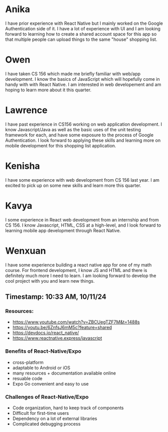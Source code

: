 # Anika #
I have prior experience with React Native but I mainly worked on the Google Authentication side of it. I have a lot of experience with UI and I am looking forward to learning how to create a shared account space for this app so that multiple people can upload things to the same "house" shopping list.

# Owen #
I have taken CS 156 which made me briefly familiar with web/app development. I know the basics of JavaScript which will hopefully come in handy with with React Native. I am interested in web developement and am hoping to learn more about it this quarter.

# Lawrence #
I have past experience in CS156 working on web application development. I know Javascript/Java as well as the basic uses of the unit testing framework for each, and have some exposure to the process of Google Authentication. I look forward to applying these skills and learning more on mobile development for this shopping list application.


# Kenisha #
I have some experience with web development from CS 156 last year. I am excited to pick up on some new skills and learn more this quarter.

# Kavya #
I some experience in React web development from an internship and from CS 156. I know Javascript, HTML, CSS at a high-level, and I look forward to learning mobile app development through React Native.

# Wenxuan #
I have some experience building a react native app for one of my math course. For frontend development, I know JS and HTML and there is definitely much more I need to learn. I am looking forward to develop the cool project with you and learn new things.



## Timestamp: 10:33 AM, 10/11/24
### Resources:
- https://www.youtube.com/watch?v=ZBCUegTZF7M&t=1488s
- https://youtu.be/6ZnfsJ6mM5c?feature=shared
- https://devdocs.io/react_native/
- https://www.reactnative.express/javascript

### Benefits of React-Native/Expo
- cross-platform
- adaptable to Android or iOS
- many resources + documentation available online
- resuable code
- Expo Go convenient and easy to use

### Challenges of React-Native/Expo
- Code organization, hard to keep track of components
- Difficult for first-time users
- Dependency on a lot of external libraries
- Complicated debugging process

